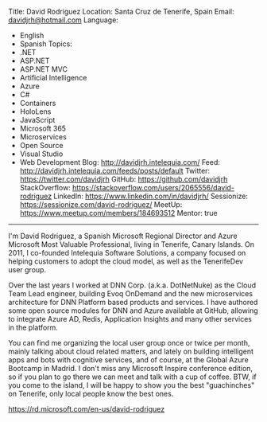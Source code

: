 Title: David Rodriguez
Location: Santa Cruz de Tenerife, Spain
Email: davidjrh@hotmail.com
Language:
  - English
  - Spanish
Topics:
  - .NET
  - ASP.NET
  - ASP.NET MVC
  - Artificial Intelligence
  - Azure
  - C#
  - Containers
  - HoloLens
  - JavaScript
  - Microsoft 365
  - Microservices
  - Open Source
  - Visual Studio
  - Web Development
Blog: http://davidjrh.intelequia.com/
Feed: http://davidjrh.intelequia.com/feeds/posts/default
Twitter: https://twitter.com/davidjrh
GitHub: https://github.com/davidjrh
StackOverflow: https://stackoverflow.com/users/2065556/david-rodriguez
LinkedIn: https://www.linkedin.com/in/davidjrh/
Sessionize: https://sessionize.com/david-rodriguez/
MeetUp: https://www.meetup.com/members/184693512
Mentor: true
---
I'm David Rodriguez, a Spanish Microsoft Regional Director and Azure Microsoft Most Valuable Professional, living in Tenerife, Canary Islands. On 2011, I co-founded Intelequia Software Solutions, a company focused on helping customers to adopt the cloud model, as well as the TenerifeDev user group.

Over the last years I worked at DNN Corp. (a.k.a. DotNetNuke) as the Cloud Team Lead engineer, building Evoq OnDemand and the new microservices architecture for DNN Platform based products and services. I have authored some open source modules for DNN and Azure available at GitHub, allowing to integrate Azure AD, Redis, Application Insights and many other services in the platform.

You can find me organizing the local user group once or twice per month, mainly talking about cloud related matters, and lately on building intelligent apps and bots with cognitive services, and of course, at the Global Azure Bootcamp in Madrid. I don't miss any Microsoft Inspire conference edition, so if you plan to go there we can meet and talk with a cup of coffee. BTW, if you come to the island, I will be happy to show you the best "guachinches" on Tenerife, only local people know the best ones.

https://rd.microsoft.com/en-us/david-rodriguez
